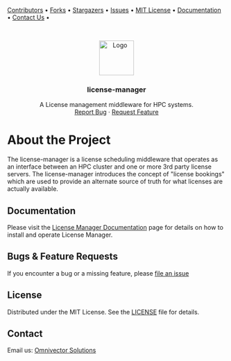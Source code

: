 [contributors-url]: https://github.com/omnivector-solutions/license-manager/graphs/contributors
[forks-url]: https://github.com/omnivector-solutions/license-manager/network/members
[stars-url]: https://github.com/omnivector-solutions/license-manager/stargazers
[issues-url]: https://github.com/omnivector-solutions/license-manager/issues
[license-url]: https://github.com/omnivector-solutions/license-manager/blob/master/LICENSE
[docs-url]: https://omnivector-solutions.github.io/license-manager/
[contact-us]: mailto:info@omnivector.solutions

[Contributors][contributors-url] •
[Forks][forks-url] •
[Stargazers][stars-url] •
[Issues][issues-url] •
[MIT License][license-url] •
[Documentation][docs-url] •
[Contact Us][contact-us] •

<!-- PROJECT LOGO -->
<br />
<p align="center">
  <a href="https://github.com/omnivector-solutions/license-manager">
    <img src=".images/logo.png" alt="Logo" width="80" height="80">
  </a>

  <h3 align="center">license-manager</h3>

  <p align="center">
    A License management middleware for HPC systems.
    <br />
    <a href="https://github.com/omnivector-solutions/license-manager/issues">Report Bug</a>
    ·
    <a href="https://github.com/omnivector-solutions/license-manager/issues">Request Feature</a>
  </p>
</p>


# About the Project

The license-manager is a license scheduling middleware that operates as an interface
between an HPC cluster and one or more 3rd party license servers. The license-manager
introduces the concept of "license bookings" which are used to provide an alternate
source of truth for what licenses are actually available.


## Documentation

Please visit the
[License Manager Documentation][docs-url]
page for details on how to install and operate License Manager.


## Bugs & Feature Requests

If you encounter a bug or a missing feature, please
[file an issue][issues-url]


## License
Distributed under the MIT License. See the [LICENSE][license-url] file for details.


## Contact
Email us: [Omnivector Solutions][contact-us]
